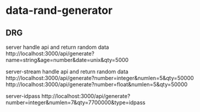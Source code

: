 # data-rand-generator

## DRG

server
 handle api and return random data
 http://localhost:3000/api/generate?name=string&age=number&date=unix&qty=5000

server-stream
 handle api and return random data
 http://localhost:3000/api/generate?number=integer&numlen=5&qty=50000
 http://localhost:3000/api/generate?number=float&numlen=5&qty=50000

server-idpass
 http://localhost:3000/api/generate?number=integer&numlen=7&qty=7700000&type=idpass